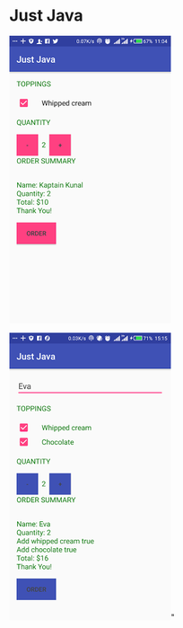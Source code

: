 

# Just Java

![alt text](https://github.com/evamaina/Just-Java/blob/master/app/src/main/res/drawable/cream.png "Screenshot 1")  

![alt text](https://github.com/evamaina/Just-Java/blob/master/app/src/main/res/drawable/eva.png "Screenshot 2")"
